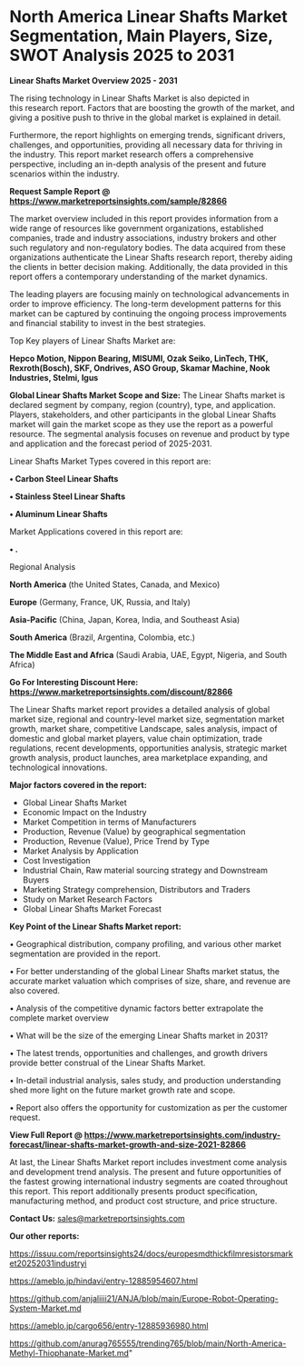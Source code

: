 # North America Linear Shafts Market Segmentation, Main Players, Size, SWOT Analysis 2025 to 2031

<Strong> Linear Shafts Market Overview 2025 - 2031</strong>

The rising technology in Linear Shafts Market is also depicted in this research report. Factors that are boosting the growth of the market, and giving a positive push to thrive in the global market is explained in detail.

Furthermore, the report highlights on emerging trends, significant drivers, challenges, and opportunities, providing all necessary data for thriving in the industry. This report market research offers a comprehensive perspective, including an in-depth analysis of the present and future scenarios within the industry.

<strong>Request Sample Report @ <a href=https://www.marketreportsinsights.com/sample/82866>https://www.marketreportsinsights.com/sample/82866</a></strong>

The market overview included in this report provides information from a wide range of resources like government organizations, established companies, trade and industry associations, industry brokers and other such regulatory and non-regulatory bodies. The data acquired from these organizations authenticate the Linear Shafts research report, thereby aiding the clients in better decision making. Additionally, the data provided in this report offers a contemporary understanding of the market dynamics.

The leading players are focusing mainly on technological advancements in order to improve efficiency. The long-term development patterns for this market can be captured by continuing the ongoing process improvements and financial stability to invest in the best strategies.

Top Key players of Linear Shafts Market are:

<strong>Hepco Motion, Nippon Bearing, MISUMI, Ozak Seiko, LinTech, THK, Rexroth(Bosch), SKF, Ondrives, ASO Group, Skamar Machine, Nook Industries, Stelmi, Igus</strong>

<strong><b>Global Linear Shafts Market Scope and Size:</b></strong>
The Linear Shafts market is declared segment by company, region (country), type, and application. Players, stakeholders, and other participants in the global Linear Shafts market will gain the market scope as they use the report as a powerful resource. The segmental analysis focuses on revenue and product by type and application and the forecast period of 2025-2031.

Linear Shafts Market Types covered in this report are:

<strong>• Carbon Steel Linear Shafts

• Stainless Steel Linear Shafts

• Aluminum Linear Shafts</strong>

Market Applications covered in this report are:

<strong>• .</strong> 

Regional Analysis

<strong>North America</strong> (the United States, Canada, and Mexico)

<strong>Europe</strong> (Germany, France, UK, Russia, and Italy)

<strong>Asia-Pacific</strong> (China, Japan, Korea, India, and Southeast Asia)

<strong>South America</strong> (Brazil, Argentina, Colombia, etc.)

<strong>The Middle East and Africa</strong> (Saudi Arabia, UAE, Egypt, Nigeria, and South Africa)

<strong>Go For Interesting Discount Here: <a href=https://www.marketreportsinsights.com/discount/82866>https://www.marketreportsinsights.com/discount/82866</a></strong>

The Linear Shafts market report provides a detailed analysis of global market size, regional and country-level market size, segmentation market growth, market share, competitive Landscape, sales analysis, impact of domestic and global market players, value chain optimization, trade regulations, recent developments, opportunities analysis, strategic market growth analysis, product launches, area marketplace expanding, and technological innovations.

<strong><b>Major factors covered in the report:</b></strong>
<ul>
  <li>Global Linear Shafts Market </li>
  <li>Economic Impact on the Industry</li>
  <li>Market Competition in terms of Manufacturers</li>
  <li>Production, Revenue (Value) by geographical segmentation</li>
  <li>Production, Revenue (Value), Price Trend by Type</li>
  <li>Market Analysis by Application</li>
  <li>Cost Investigation</li>
  <li>Industrial Chain, Raw material sourcing strategy and Downstream Buyers</li>
  <li>Marketing Strategy comprehension, Distributors and Traders</li>
  <li>Study on Market Research Factors</li>
  <li>Global Linear Shafts Market Forecast</li>
</ul>

<strong><b>Key Point of the Linear Shafts Market report:</b></strong>

• Geographical distribution, company profiling, and various other market segmentation are provided in the report.

• For better understanding of the global Linear Shafts market status, the accurate market valuation which comprises of size, share, and revenue are also covered.

• Analysis of the competitive dynamic factors better extrapolate the complete market overview

• What will be the size of the emerging Linear Shafts market in 2031?

• The latest trends, opportunities and challenges, and growth drivers provide better construal of the Linear Shafts Market.

• In-detail industrial analysis, sales study, and production understanding shed more light on the future market growth rate and scope.

• Report also offers the opportunity for customization as per the customer request.

<strong><b>View Full Report @ <a href=https://www.marketreportsinsights.com/industry-forecast/linear-shafts-market-growth-and-size-2021-82866>https://www.marketreportsinsights.com/industry-forecast/linear-shafts-market-growth-and-size-2021-82866</a></b></strong>


At last, the Linear Shafts Market report includes investment come analysis and development trend analysis. The present and future opportunities of the fastest growing international industry segments are coated throughout this report. This report additionally presents product specification, manufacturing method, and product cost structure, and price structure.

<strong>Contact Us:</strong>
sales@marketreportsinsights.com

<strong>Our other reports:</strong>

<a href=https://issuu.com/reportsinsights24/docs/europesmdthickfilmresistorsmarket20252031industryi>https://issuu.com/reportsinsights24/docs/europesmdthickfilmresistorsmarket20252031industryi</a>

<a href=https://ameblo.jp/hindavi/entry-12885954607.html>https://ameblo.jp/hindavi/entry-12885954607.html</a>

<a href=https://github.com/anjaliiii21/ANJA/blob/main/Europe-Robot-Operating-System-Market.md>https://github.com/anjaliiii21/ANJA/blob/main/Europe-Robot-Operating-System-Market.md</a>

<a href=https://ameblo.jp/cargo656/entry-12885936980.html>https://ameblo.jp/cargo656/entry-12885936980.html</a>

<a href=https://github.com/anurag765555/trending765/blob/main/North-America-Methyl-Thiophanate-Market.md>https://github.com/anurag765555/trending765/blob/main/North-America-Methyl-Thiophanate-Market.md</a>"
